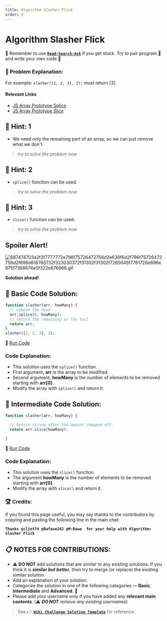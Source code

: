 ```yaml
---
title: Algorithm Slasher Flick
order: 5
---
```

# Algorithm Slasher Flick

:triangular_flag_on_post: Remember to use [**`Read-Search-Ask`**](FreeCodeCamp-Get-Help) if you get stuck. Try to pair program :busts_in_silhouette: and write your own code :pencil:

### :checkered_flag: Problem Explanation:

For example: `slasher([1, 2, 3], 2);` must return [3].

#### Relevant Links

- [JS Array Prototype Splice](JS-Array-Prototype-Splice)
- [JS Array Prototype Slice](JS-Array-Prototype-Slice)

## :speech_balloon: Hint: 1

- We need only the remaining part of an array, so we can just remove what we don't.

> _try to solve the problem now_

## :speech_balloon: Hint: 2

- `splice()` function can be used.

> _try to solve the problem now_

## :speech_balloon: Hint: 3

- `slice()` function can be used.

> _try to solve the problem now_

## Spoiler Alert!

![687474703a2f2f7777772e796f75726472756d2e636f6d2f796f75726472756d2f696d616765732f323030372f31302f31302f7265645f7761726e696e675f7369676e5f322e676966.gif](https://files.gitter.im/FreeCodeCamp/Wiki/nlOm/thumb/687474703a2f2f7777772e796f75726472756d2e636f6d2f796f75726472756d2f696d616765732f323030372f31302f31302f7265645f7761726e696e675f7369676e5f322e676966.gif)

**Solution ahead!**

## :beginner: Basic Code Solution:

```javascript
function slasher(arr, howMany) {
  // remove the head
  arr.splice(0, howMany);
  // return the remaining or the tail
  return arr;
}
slasher([1, 2, 3], 2);
```

:rocket: [Run Code](https://repl.it/CLjU/28)

### Code Explanation:

- This solution uses the `splice()` function.
- First argument, **arr** is the array to be modified.
- Second argument, **howMany** is the number of elements to be removed starting with **arr[0]**.
- Modify the array with `splice()` and return it.

## :sunflower: Intermediate Code Solution:

```javascript
function slasher(arr, howMany) {

  // Return string after the amount chopped off.
  return arr.slice(howMany);

}
```

:rocket: [Run Code](https://repl.it/CLjU/29)

### Code Explanation:

- This solution uses the `slice()` function.
- The argument **howMany** is the number of elements to be removed starting with **arr[0]**.
- Modify the array with `slice()` and return it.

### :trophy: Credits:

If you found this page useful, you may say thanks to the contributors by copying and pasting the following line in the main chat:

**`Thanks @clint74 @Rafase282 @M-Bowe  for your help with Algorithm: Slasher Flick`**

## :clipboard: NOTES FOR CONTRIBUTIONS:

- :warning: **DO NOT** add solutions that are similar to any existing solutions. If you think it is **_similar but better_**, then try to merge (or replace) the existing similar solution.
- Add an explanation of your solution.
- Categorize the solution in one of the following categories &mdash; **Basic**, **Intermediate** and **Advanced**. :traffic_light:
- Please add your username only if you have added any **relevant main contents**. (:warning: **_DO NOT_** _remove any existing usernames_)

> See :point_right: [**`Wiki Challenge Solution Template`**](Wiki-Template-Challenge-Solution) for reference.
